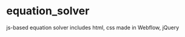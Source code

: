 equation_solver
===============

js-based equation solver
includes html, css made in Webflow, jQuery
